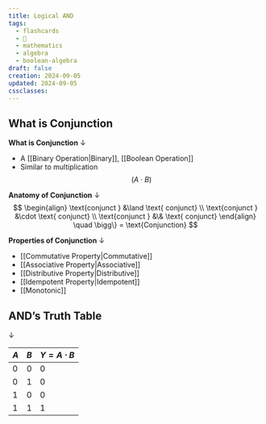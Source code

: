 ```yaml
---
title: Logical AND
tags:
  - flashcards
  - 🌱
  - mathematics
  - algebra
  - boolean-algebra
draft: false
creation: 2024-09-05
updated: 2024-09-05
cssclasses: 
---
```

## What is Conjunction

**What is Conjunction**
↓
- A [[Binary Operation|Binary]],  [[Boolean Operation]]
- Similar to multiplication
$$(A \cdot B)$$
<!--SR:!2024-12-13,4,270-->

**Anatomy of Conjunction**
↓
$$
\begin{align}
\text{conjunct } &\land \text{ conjunct} \\
\text{conjunct } &\cdot \text{ conjunct} \\
\text{conjunct } &\& \text{ conjunct}
\end{align}
\quad \bigg\} = \text{Conjunction}
$$
<!--SR:!2024-12-13,4,270-->

**Properties of Conjunction**
↓
- [[Commutative Property|Commutative]]
- [[Associative Property|Associative]]
- [[Distributive Property|Distributive]]
- [[Idempotent Property|Idempotent]]
- [[Monotonic]]
<!--SR:!2024-12-13,4,270-->

## AND’s Truth Table
↓
<!--SR:!2024-12-13,4,270-->

| $A$ | $B$ | $Y=A \cdot B$ |
| --- | --- | ------------- |
| $0$ | $0$ | 0             |
| $0$ | $1$ | 0             |
| $1$ | $0$ | 0             |
| 1   | 1   | 1             |

